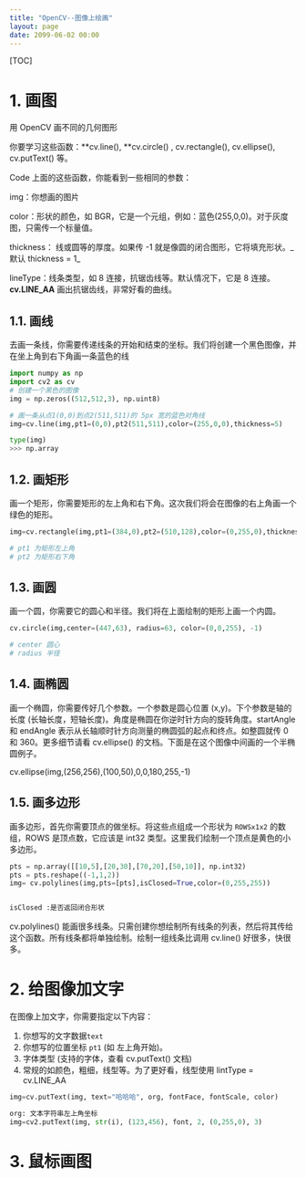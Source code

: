 ```yaml
---
title: "OpenCV--图像上绘画"
layout: page
date: 2099-06-02 00:00
---
```



[TOC]


# 1. 画图

用 OpenCV 画不同的几何图形

你要学习这些函数：**cv.line(), **cv.circle() , cv.rectangle(), cv.ellipse(), cv.putText() 等。

Code
上面的这些函数，你能看到一些相同的参数：

img：你想画的图片

color：形状的颜色，如 BGR，它是一个元组，例如：蓝色(255,0,0)。对于灰度图，只需传一个标量值。

thickness： 线或圆等的厚度。如果传 -1 就是像圆的闭合图形，它将填充形状。_ 默认 thickness = 1_

lineType：线条类型，如 8 连接，抗锯齿线等。默认情况下，它是 8 连接。**cv.LINE_AA** 画出抗锯齿线，非常好看的曲线。

## 1.1. 画线
去画一条线，你需要传递线条的开始和结束的坐标。我们将创建一个黑色图像，并在坐上角到右下角画一条蓝色的线


```python
import numpy as np
import cv2 as cv
# 创建一个黑色的图像
img = np.zeros((512,512,3), np.uint8)

# 画一条从点1(0,0)到点2(511,511)的 5px 宽的蓝色对角线
img=cv.line(img,pt1=(0,0),pt2(511,511),color=(255,0,0),thickness=5)

type(img)
>>> np.array
```

## 1.2. 画矩形
画一个矩形，你需要矩形的左上角和右下角。这次我们将会在图像的右上角画一个绿色的矩形。

```python 
img=cv.rectangle(img,pt1=(384,0),pt2=(510,128),color=(0,255,0),thickness=3)

# pt1 为矩形左上角
# pt2 为矩形右下角
```
## 1.3. 画圆
画一个圆，你需要它的圆心和半径。我们将在上面绘制的矩形上画一个内圆。

```python
cv.circle(img,center=(447,63), radius=63, color=(0,0,255), -1)

# center 圆心
# radius 半径
```
## 1.4. 画椭圆
画一个椭圆，你需要传好几个参数。一个参数是圆心位置 (x,y)。下个参数是轴的长度 (长轴长度，短轴长度)。角度是椭圆在你逆时针方向的旋转角度。startAngle 和 endAngle 表示从长轴顺时针方向测量的椭圆弧的起点和终点。如整圆就传 0 和 360。更多细节请看 cv.ellipse() 的文档。下面是在这个图像中间画的一个半椭圆例子。

cv.ellipse(img,(256,256),(100,50),0,0,180,255,-1)

## 1.5. 画多边形

画多边形，首先你需要顶点的做坐标。将这些点组成一个形状为 `ROWSx1x2` 的数组，ROWS 是顶点数，它应该是 int32 类型。这里我们绘制一个顶点是黄色的小多边形。

```python
pts = np.array([[10,5],[20,30],[70,20],[50,10]], np.int32)
pts = pts.reshape((-1,1,2))
img= cv.polylines(img,pts=[pts],isClosed=True,color=(0,255,255))


isClosed :是否返回闭合形状
```

cv.polylines() 能画很多线条。只需创建你想绘制所有线条的列表，然后将其传给这个函数。所有线条都将单独绘制。绘制一组线条比调用 cv.line() 好很多，快很多。

# 2. 给图像加文字

在图像上加文字，你需要指定以下内容：

1. 你想写的文字数据`text`
2. 你想写的位置坐标 `pt1` (如 左上角开始)。
3. 字体类型 (支持的字体，查看 cv.putText() 文档)
4. 常规的如颜色，粗细，线型等。为了更好看，线型使用 lintType = cv.LINE_AA

```python
img=cv.putText(img, text="哈哈哈", org, fontFace, fontScale, color)

org: 文本字符串左上角坐标
img=cv2.putText(img, str(i), (123,456), font, 2, (0,255,0), 3)
```


# 3. 鼠标画图



